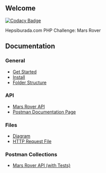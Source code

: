 ## Welcome

[![Codacy Badge](https://app.codacy.com/project/badge/Grade/582f9d0506b249c6a2366f1322e8f191)](https://www.codacy.com/gh/resultakak/hepsiburada-php-challenge/dashboard?utm_source=github.com&amp;utm_medium=referral&amp;utm_content=resultakak/hepsiburada-php-challenge&amp;utm_campaign=Badge_Grade)

Hepsiburada.com PHP Challenge: Mars Rover

## Documentation

### General

* [Get Started](started)
* [Install](install)
* [Folder Structure](folder)

### API

* [Mars Rover API](api)
* [Postman Documentation Page](https://documenter.getpostman.com/view/5122272/Tzsfo5od)

### Files

* [Diagram](diagram.png)
* [HTTP Request File](Requests.http)

### Postman Collections

* [Mars Rover API (with Tests)](MarsRoverAPI.postman_collection.json)
